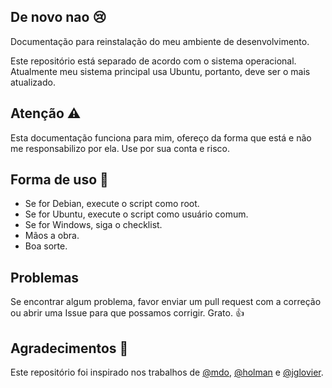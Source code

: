## De novo nao :cry:
Documentação para reinstalação do meu ambiente de desenvolvimento.

Este repositório está separado de acordo com o sistema operacional. Atualmente meu sistema principal usa Ubuntu, portanto, deve ser o mais atualizado.

## Atenção :warning:
Esta documentação funciona para mim, ofereço da forma que está e não me responsabilizo por ela. Use por sua conta e risco.

## Forma de uso :wrench:
* Se for Debian, execute o script como root.
* Se for Ubuntu, execute o script como usuário comum.
* Se for Windows, siga o checklist.
* Mãos a obra.
* Boa sorte.

## Problemas
Se encontrar algum problema, favor enviar um pull request com a correção ou abrir uma Issue para que possamos corrigir. Grato. :thumbsup:

## Agradecimentos :tada:
Este repositório foi inspirado nos trabalhos de [@mdo](https://github.com/mdo/config), [@holman](https://github.com/holman/dotfiles) e [@jglovier](https://github.com/jglovier/my-setup).
